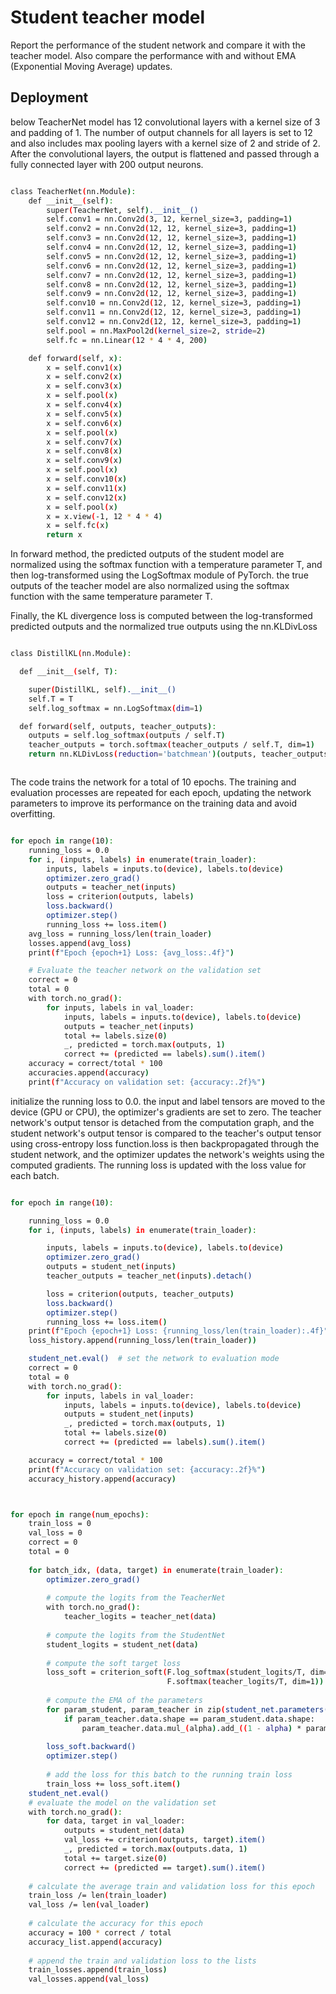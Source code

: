 # Student teacher model

Report the performance of the student network and compare it with the teacher model. Also
compare the performance with and without EMA (Exponential Moving Average) updates.


## Deployment

below TeacherNet model has 12 convolutional layers with a kernel size of 3 and padding of 1. The number of output channels for all layers is set to 12 and also includes max pooling layers with a kernel size of 2 and stride of 2. After the convolutional layers, the output is flattened and passed through a fully connected layer with 200 output neurons.

```bash

class TeacherNet(nn.Module):
    def __init__(self):
        super(TeacherNet, self).__init__()
        self.conv1 = nn.Conv2d(3, 12, kernel_size=3, padding=1)
        self.conv2 = nn.Conv2d(12, 12, kernel_size=3, padding=1)
        self.conv3 = nn.Conv2d(12, 12, kernel_size=3, padding=1)
        self.conv4 = nn.Conv2d(12, 12, kernel_size=3, padding=1)
        self.conv5 = nn.Conv2d(12, 12, kernel_size=3, padding=1)
        self.conv6 = nn.Conv2d(12, 12, kernel_size=3, padding=1)
        self.conv7 = nn.Conv2d(12, 12, kernel_size=3, padding=1)
        self.conv8 = nn.Conv2d(12, 12, kernel_size=3, padding=1)
        self.conv9 = nn.Conv2d(12, 12, kernel_size=3, padding=1)
        self.conv10 = nn.Conv2d(12, 12, kernel_size=3, padding=1)
        self.conv11 = nn.Conv2d(12, 12, kernel_size=3, padding=1)
        self.conv12 = nn.Conv2d(12, 12, kernel_size=3, padding=1)
        self.pool = nn.MaxPool2d(kernel_size=2, stride=2)
        self.fc = nn.Linear(12 * 4 * 4, 200)

    def forward(self, x):
        x = self.conv1(x)
        x = self.conv2(x)
        x = self.conv3(x)
        x = self.pool(x)
        x = self.conv4(x)
        x = self.conv5(x)
        x = self.conv6(x)
        x = self.pool(x)
        x = self.conv7(x)
        x = self.conv8(x)
        x = self.conv9(x)
        x = self.pool(x)
        x = self.conv10(x)
        x = self.conv11(x)
        x = self.conv12(x)
        x = self.pool(x)
        x = x.view(-1, 12 * 4 * 4)
        x = self.fc(x)
        return x


```


In forward method, the predicted outputs of the student model are normalized using the softmax function with a temperature parameter T, and then log-transformed using the LogSoftmax module of PyTorch. 
the true outputs of the teacher model are also normalized using the softmax function with the same temperature parameter T.

Finally, the KL divergence loss is computed between the log-transformed predicted outputs and the normalized true outputs using the nn.KLDivLoss


```bash

class DistillKL(nn.Module):

  def __init__(self, T):

    super(DistillKL, self).__init__()
    self.T = T
    self.log_softmax = nn.LogSoftmax(dim=1)

  def forward(self, outputs, teacher_outputs):
    outputs = self.log_softmax(outputs / self.T)
    teacher_outputs = torch.softmax(teacher_outputs / self.T, dim=1)
    return nn.KLDivLoss(reduction='batchmean')(outputs, teacher_outputs) * self.T * self.T



```

 The code trains the network for a total of 10 epochs. The training and evaluation processes are repeated for each epoch, updating the network parameters to improve its performance on the training data and avoid overfitting.

```bash

for epoch in range(10):
    running_loss = 0.0
    for i, (inputs, labels) in enumerate(train_loader):
        inputs, labels = inputs.to(device), labels.to(device)
        optimizer.zero_grad()
        outputs = teacher_net(inputs)
        loss = criterion(outputs, labels)
        loss.backward()
        optimizer.step()
        running_loss += loss.item()
    avg_loss = running_loss/len(train_loader)
    losses.append(avg_loss)
    print(f"Epoch {epoch+1} Loss: {avg_loss:.4f}")

    # Evaluate the teacher network on the validation set
    correct = 0
    total = 0
    with torch.no_grad():
        for inputs, labels in val_loader:
            inputs, labels = inputs.to(device), labels.to(device)
            outputs = teacher_net(inputs)
            total += labels.size(0)
            _, predicted = torch.max(outputs, 1)
            correct += (predicted == labels).sum().item()
    accuracy = correct/total * 100
    accuracies.append(accuracy)
    print(f"Accuracy on validation set: {accuracy:.2f}%")

```
initialize the running loss to 0.0. the input and label tensors are moved to the device (GPU or CPU), the optimizer's gradients are set to zero.
The teacher network's output tensor is detached from the computation graph, and the student network's output tensor is compared to the teacher's output tensor using cross-entropy loss function.loss is then backpropagated through the student network, and the optimizer updates the network's weights using the computed gradients. The running loss is updated with the loss value for each batch.


```bash

for epoch in range(10):

    running_loss = 0.0
    for i, (inputs, labels) in enumerate(train_loader):

        inputs, labels = inputs.to(device), labels.to(device)
        optimizer.zero_grad()
        outputs = student_net(inputs)
        teacher_outputs = teacher_net(inputs).detach()

        loss = criterion(outputs, teacher_outputs)
        loss.backward()
        optimizer.step()
        running_loss += loss.item()
    print(f"Epoch {epoch+1} Loss: {running_loss/len(train_loader):.4f}")
    loss_history.append(running_loss/len(train_loader))

    student_net.eval()  # set the network to evaluation mode
    correct = 0
    total = 0
    with torch.no_grad():
        for inputs, labels in val_loader:
            inputs, labels = inputs.to(device), labels.to(device)
            outputs = student_net(inputs)
            _, predicted = torch.max(outputs, 1)
            total += labels.size(0)
            correct += (predicted == labels).sum().item()

    accuracy = correct/total * 100
    print(f"Accuracy on validation set: {accuracy:.2f}%")
    accuracy_history.append(accuracy)



```

```bash

for epoch in range(num_epochs):
    train_loss = 0
    val_loss = 0
    correct = 0
    total = 0
    
    for batch_idx, (data, target) in enumerate(train_loader):
        optimizer.zero_grad()
        
        # compute the logits from the TeacherNet
        with torch.no_grad():
            teacher_logits = teacher_net(data)
        
        # compute the logits from the StudentNet
        student_logits = student_net(data)
        
        # compute the soft target loss
        loss_soft = criterion_soft(F.log_softmax(student_logits/T, dim=1),
                                   F.softmax(teacher_logits/T, dim=1)) * T * T
        
        # compute the EMA of the parameters
        for param_student, param_teacher in zip(student_net.parameters(), teacher_net.parameters()):
            if param_teacher.data.shape == param_student.data.shape:
                param_teacher.data.mul_(alpha).add_((1 - alpha) * param_student.data)
        
        loss_soft.backward()
        optimizer.step()
        
        # add the loss for this batch to the running train loss
        train_loss += loss_soft.item()
    student_net.eval()
    # evaluate the model on the validation set
    with torch.no_grad():
        for data, target in val_loader:
            outputs = student_net(data)
            val_loss += criterion(outputs, target).item()
            _, predicted = torch.max(outputs.data, 1)
            total += target.size(0)
            correct += (predicted == target).sum().item()
    
    # calculate the average train and validation loss for this epoch
    train_loss /= len(train_loader)
    val_loss /= len(val_loader)
    
    # calculate the accuracy for this epoch
    accuracy = 100 * correct / total
    accuracy_list.append(accuracy)
    
    # append the train and validation loss to the lists
    train_losses.append(train_loss)
    val_losses.append(val_loss)



```
